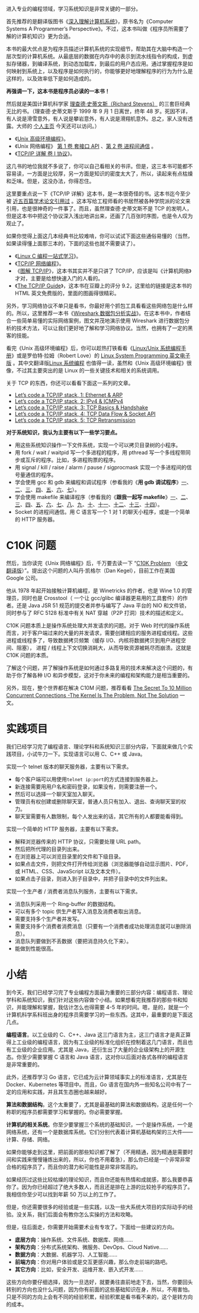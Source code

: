 进入专业的编程领域，学习系统知识是非常关键的一部分。

首先推荐的是翻译版图书《[深入理解计算机系统](https://book.douban.com/subject/5333562/)》，原书名为《Computer Systems A Programmer’s Perspective》。不过，这本书叫做《程序员所需要了解的计算机知识》更为合适。

本书的最大优点是为程序员描述计算机系统的实现细节，帮助其在大脑中构造一个层次型的计算机系统。从最底层的数据在内存中的表示到流水线指令的构成，到虚拟存储器，到编译系统，到动态加载库，到最后的用户态应用。通过掌握程序是如何映射到系统上，以及程序是如何执行的，你能够更好地理解程序的行为为什么是这样的，以及效率低下是如何造成的。

**再强调一下，这本书是程序员必读的一本书！**

然后就是美国计算机科学家 [理查德·史蒂文斯（Richard Stevens）](https://zh.wikipedia.org/wiki/理查德·史蒂文斯) 的三套巨经典无比的书。（理查德·史蒂文斯于 1999 年 9 月 1 日离世，终年 48 岁。死因不详，有人说是滑雪意外，有人说是攀岩意外，有人说是滑翔机意外。总之，家人没有透露。大师的 [个人主页](http://www.kohala.com/start/) 今天还可以访问。）

- 《[Unix 高级环境编程](https://book.douban.com/subject/1788421/)》。
- 《Unix 网络编程》 [第 1 卷 套接口 API](https://book.douban.com/subject/1500149/) 、[第 2 卷 进程间通信](https://book.douban.com/subject/4118577/) 。
- 《[TCP/IP 详解 卷 I 协议](https://book.douban.com/subject/1088054/)》。

这几书的地位我就不多说了，你可以自己看相关的书评。但是，这三本书可能都不容易读，一方面是比较厚，另一方面是知识的密度太大了，所以，读起来有点枯燥和乏味。但是，这没办法，你得忍住。

这里要重点说一下《TCP/IP 详解》这本书，是一本很奇怪的书。这本书迄今至少被 [近五百篇学术论文引用过](http://portal.acm.org/citation.cfm?id=161724) 。这本写给工程师看的书居然被各种学院派的论文来引用，也是很神奇的一件事了。而且，虽然理查德·史蒂文斯不是 TCP 的发明人，但是这本书中把这个协议深入浅出地讲出来，还画了几百张时序图，也是令人叹为观止了。

如果你觉得上面这几本经典书比较难啃，你可以试试下面这些通俗易懂的（当然，如果读得懂上面那三本的，下面的这些也就不需要读了）。

- 《[Linux C 编程一站式学习](https://book.douban.com/subject/4141733/)》。
- 《[TCP/IP 网络编程](https://book.douban.com/subject/25911735/)》。
- 《[图解 TCP/IP](https://book.douban.com/subject/24737674/)》，这本书其实并不是只讲了 TCP/IP，应该是叫《计算机网络》才对，主要是给想快速入门的人看的。
- 《[The TCP/IP Guide](http://www.tcpipguide.com/free/index.htm)》，这本书在豆瓣上的评分 9.2，这里给的链接是这本书的 HTML 英文免费版的，里面的图画得很精彩。

另外，学习网络协议不单只是看书，你最好用个抓包工具看看这些网络包是什么样的。所以，这里推荐一本书《[Wireshark 数据包分析实战](https://book.douban.com/subject/21691692/)》。在这本书中，作者结合一些简单易懂的实际网络案例，图文并茂地演示使用 Wireshark 进行数据包分析的技术方法，可以让我们更好地了解和学习网络协议。当然，也拥有了一定的黑客的技能。

看完《Unix 高级环境编程》后，你可以趁热打铁看看《[Linux/Unix 系统编程手册](https://book.douban.com/subject/25809330/)》或是罗伯特·拉姆（Robert Love）的 [Linux System Programming 英文电子版](http://igm.univ-mlv.fr/~yahya/progsys/linux.pdf) 。其中文翻译版[Linux 系统编程](https://book.douban.com/subject/25828773/) 也值得一读，虽然和《Unix 高级环境编程》很像，不过其主要突出的是 Linux 的一些关键技术和相关的系统调用。

关于 TCP 的东西，你还可以看看下面这一系列的文章。

- [Let’s code a TCP/IP stack, 1: Ethernet & ARP](http://www.saminiir.com/lets-code-tcp-ip-stack-1-ethernet-arp/)
- [Let’s code a TCP/IP stack, 2: IPv4 & ICMPv4](http://www.saminiir.com/lets-code-tcp-ip-stack-2-ipv4-icmpv4/)
- [Let’s code a TCP/IP stack, 3: TCP Basics & Handshake](http://www.saminiir.com/lets-code-tcp-ip-stack-3-tcp-handshake/)
- [Let’s code a TCP/IP stack, 4: TCP Data Flow & Socket API](http://www.saminiir.com/lets-code-tcp-ip-stack-4-tcp-data-flow-socket-api/)
- [Let’s code a TCP/IP stack, 5: TCP Retransmission](http://www.saminiir.com/lets-code-tcp-ip-stack-5-tcp-retransmission/)

**对于系统知识，我认为主要有以下一些学习要点。**

- 用这些系统知识操作一下文件系统，实现一个可以拷贝目录树的小程序。
- 用 fork / wait / waitpid 写一个多进程的程序，用 pthread 写一个多线程带同步或互斥的程序。比如，多进程购票的程序。
- 用 signal / kill / raise / alarm / pause / sigprocmask 实现一个多进程间的信号量通信的程序。
- 学会使用 gcc 和 gdb 来编程和调试程序（参看我的《**用 gdb 调试程序**》[一](https://blog.csdn.net/haoel/article/details/2879)、[二](https://blog.csdn.net/haoel/article/details/2880)、[三](https://blog.csdn.net/haoel/article/details/2881)、[四](https://blog.csdn.net/haoel/article/details/2882)、[五](https://blog.csdn.net/haoel/article/details/2883)、[六](https://blog.csdn.net/haoel/article/details/2884)、[七](https://blog.csdn.net/haoel/article/details/2885)）。
- 学会使用 makefile 来编译程序（参看我的《**跟我一起写 makefile**》[一](https://blog.csdn.net/haoel/article/details/2886)、[二](https://blog.csdn.net/haoel/article/details/2887)、[三](https://blog.csdn.net/haoel/article/details/2888)、[四](https://blog.csdn.net/haoel/article/details/2889)、[五](https://blog.csdn.net/haoel/article/details/2890)、[六](https://blog.csdn.net/haoel/article/details/2891)、[七](https://blog.csdn.net/haoel/article/details/2892)、[八](https://blog.csdn.net/haoel/article/details/2893)、[九](https://blog.csdn.net/haoel/article/details/2894)、[十](https://blog.csdn.net/haoel/article/details/2895)、[十一](https://blog.csdn.net/haoel/article/details/2896)、[十二](https://blog.csdn.net/haoel/article/details/2897)、[十三](https://blog.csdn.net/haoel/article/details/2898)、[十四](https://blog.csdn.net/haoel/article/details/2899)）。
- Socket 的进程间通信。用 C 语言写一个 1 对 1 的聊天小程序，或是一个简单的 HTTP 服务器。

# C10K 问题

然后，当你读完《Unix 网络编程》后，千万要去读一下 “[C10K Problem](http://www.kegel.com/c10k.html) （[中文翻译版](https://www.oschina.net/translate/c10k)）”。提出这个问题的人叫丹·凯格尔（Dan Kegel），目前工作在美国 Google 公司。

他从 1978 年起开始接触计算机编程，是 Winetricks 的作者，也是 Wine 1.0 的管理员，同时也是 Crosstool（ 一个让 gcc/glibc 编译器更易用的工具套件）的作者。还是 Java JSR 51 规范的提交者并参与编写了 Java 平台的 NIO 和文件锁，同时参与了 RFC 5128 标准中有关 NAT 穿越（P2P 打洞）技术的描述和定义。

C10K 问题本质上是操作系统处理大并发请求的问题。对于 Web 时代的操作系统而言，对于客户端过来的大量的并发请求，需要创建相应的服务进程或线程。这些进程或线程多了，导致数据拷贝频繁（缓存 I/O、内核将数据拷贝到用户进程空间、阻塞）， 进程 / 线程上下文切换消耗大，从而导致资源被耗尽而崩溃。这就是 C10K 问题的本质。

了解这个问题，并了解操作系统是如何通过多路复用的技术来解决这个问题的，有助于你了解各种 I/O 和异步模型，这对于你未来的编程和架构能力是相当重要的。

另外，现在，整个世界都在解决 C10M 问题，推荐看看 [The Secret To 10 Million Concurrent Connections -The Kernel Is The Problem, Not The Solution](http://highscalability.com/blog/2013/5/13/the-secret-to-10-million-concurrent-connections-the-kernel-i.html) 一文。

# 实践项目

我们已经学习完了编程语言、理论学科和系统知识三部分内容，下面就来做几个实践项目，小试牛刀一下。实现语言可以用 C、C++ 或 Java。

实现一个 telnet 版本的聊天服务器，主要有以下需求。

- 每个客户端可以用使用`telnet ip:port`的方式连接到服务器上。
- 新连接需要用用户名和密码登录，如果没有，则需要注册一个。
- 然后可以选择一个聊天室加入聊天。
- 管理员有权创建或删除聊天室，普通人员只有加入、退出、查询聊天室的权力。
- 聊天室需要有人数限制，每个人发出来的话，其它所有的人都要能看得到。

实现一个简单的 HTTP 服务器，主要有以下需求。

- 解释浏览器传来的 HTTP 协议，只需要处理 URL path。
- 然后把所代理的目录列出来。
- 在浏览器上可以浏览目录里的文件和下级目录。
- 如果点击文件，则把文件打开传给浏览器（浏览器能够自动显示图片、PDF，或 HTML、CSS、JavaScript 以及文本文件）。
- 如果点击子目录，则进入到子目录中，并把子目录中的文件列出来。

实现一个生产者 / 消费者消息队列服务，主要有以下需求。

- 消息队列采用一个 Ring-buffer 的数据结构。
- 可以有多个 topic 供生产者写入消息及消费者取出消息。
- 需要支持多个生产者并发写。
- 需要支持多个消费者消费消息（只要有一个消费者成功处理消息就可以删除消息）。
- 消息队列要做到不丢数据（要把消息持久化下来）。
- 能做到性能很高。

# 小结

到今天，我们已经学习完了专业编程方面最为重要的三部分内容：编程语言、理论学科和系统知识，我们针对这些内容做个小结。如果想看完我推荐的那些书和知识，并能理解和掌握，我估计怎么也得需要 4-5 年的时间。嗯，是的，就是一个计算机科学系科班出身的程序员需要学习的一些东西。这其中，最重要的是下面这几点。

**编程语言**。以工业级的 C、C++、Java 这三门语言为主，这三门语言才是真正算得上工业级的编程语言，因为有工业级的标准化组织在控制着这几门语言，而且也有工业级的企业应用。尤其是 Java，还衍生出了大量的企业级架构上的开源生态。你至少需要掌握 C 语言和 Java 语言，这对你以后面对各式各样的编程语言是非常重要的。

此外，还推荐学习 Go 语言，它已成为云计算领域事实上的标准语言，尤其是在 Docker、Kubernetes 等项目中。而且，Go 语言在国内外一些知名公司中有了一定的应用和实践，并且其生态圈也越来越好。

**算法和数据结构**。这个太重要了，尤其是最基础的算法和数据结构，这是任何一个称职的程序员都需要学习和掌握的。你必需要掌握。

**计算机的相关系统**。你至少要掌握三个系统的基础知识，一个是操作系统，一个是网络系统，还有一个是数据库系统。它们分别代表着计算机基础构架的三大件——计算、存储、网络。

如果你能够走到这里，把前面的那些知识都了解了（不用精通，因为精通是需要时间和实践来慢慢锤炼出来的，所以，你也不用着急），那么你已经是一个非常非常合格的程序员了，而且你的潜力和可能性是非常非常高的。

如果经历过这些比较枯燥的理论知识，而且你还能有热情和成就感，那么我要恭喜你了。因为你已经超过了绝大多数人，而且还是排在上游的比较抢手的程序员了。我相信你至少可以找到年薪 50 万以上的工作了。

但是，你还需要很多的经验或是一些实践，以及一些大系统大项目的实际动手的经验。没关系，我们后面会有教你怎么实操的方法和攻略。

但是，往后面走，你需要开始需要术业有专攻了。下面给一些建议的方向。

- **底层方向**：操作系统、文件系统、数据库、网络……
- **架构方向**：分布式系统架构、微服务、DevOps、Cloud Native……
- **数据方向**：大数据、机器学习、人工智能……
- **前端方向**：你对用户体验或是交互更感兴趣，那么你走前端的路吧。
- **其它方向**：比如，安全开发、运维开发、嵌入式开发……

这些方向你要仔细选择，因为一旦选好，就要勇往直前地走下去，当然，你要回头转别的方向也没什么问题，因为你有前面的这些基础知识在身，所以，不用害怕。只是不同的方向上会有不同的经验积累，经验积累是看书看不来的，这个是转方向的成本。